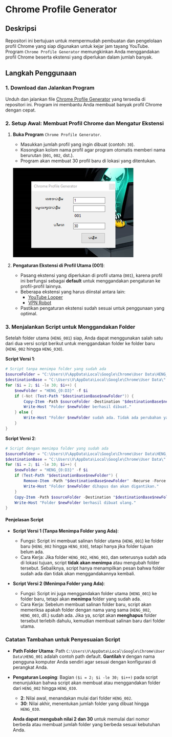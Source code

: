 # Chrome Profile Generator

## Deskripsi
Repositori ini bertujuan untuk mempermudah pembuatan dan pengelolaan profil Chrome yang siap digunakan untuk kejar jam tayang YouTube. Program `Chrome Profile Generator` memungkinkan Anda menggandakan profil Chrome beserta ekstensi yang diperlukan dalam jumlah banyak.

## Langkah Penggunaan

### 1. Download dan Jalankan Program
Unduh dan jalankan file [Chrome Profile Generator](https://github.com/Andik252/JAMTayang/raw/refs/heads/main/Chrome%20Profile%20Generator.exe) yang tersedia di repositori ini. Program ini membantu Anda membuat banyak profil Chrome dengan cepat.

### 2. Setup Awal: Membuat Profil Chrome dan Mengatur Ekstensi
1. **Buka Program** `Chrome Profile Generator`.
   - Masukkan jumlah profil yang ingin dibuat (contoh: `30`).
   - Kosongkan kolom nama profil agar program otomatis memberi nama berurutan (`001`, `002`, dst.).
   - Program akan membuat 30 profil baru di lokasi yang ditentukan.

   ![Contoh Tampilan Program](images/Screenshot.png)

2. **Pengaturan Ekstensi di Profil Utama (001)**:
   - Pasang ekstensi yang diperlukan di profil utama (`001`), karena profil ini berfungsi sebagai **default** untuk menggandakan pengaturan ke profil-profil lainnya.
   - Beberapa ekstensi yang harus diinstal antara lain:
     - [YouTube Looper](https://chrome.google.com/webstore/detail/youtube-looper/id_extension)
     - [VPN Robot](https://chrome.google.com/webstore/detail/vpn-robot/id_extension)
   - Pastikan pengaturan ekstensi sudah sesuai untuk penggunaan yang optimal.

### 3. Menjalankan Script untuk Menggandakan Folder
Setelah folder utama (`HENG_001`) siap, Anda dapat menggunakan salah satu dari dua versi script berikut untuk menggandakan folder ke folder baru (`HENG_002` hingga `HENG_030`).

**Script Versi 1**:
```powershell
# Script tanpa menimpa folder yang sudah ada
$sourceFolder = "C:\Users\V\AppData\Local\Google\Chrome\User Data\HENG_001"
$destinationBase = "C:\Users\V\AppData\Local\Google\Chrome\User Data\"
for ($i = 2; $i -le 30; $i++) {
    $newFolder = "HENG_{0:D3}" -f $i
    if (-Not (Test-Path "$destinationBase$newFolder")) {
        Copy-Item -Path $sourceFolder -Destination "$destinationBase$newFolder" -Recurse
        Write-Host "Folder $newFolder berhasil dibuat."
    } else {
        Write-Host "Folder $newFolder sudah ada. Tidak ada perubahan yang dilakukan."
    }
}
```

**Script Versi 2**:
```powershell
# Script dengan menimpa folder yang sudah ada
$sourceFolder = "C:\Users\V\AppData\Local\Google\Chrome\User Data\HENG_001"
$destinationBase = "C:\Users\V\AppData\Local\Google\Chrome\User Data\"
for ($i = 2; $i -le 30; $i++) {
    $newFolder = "HENG_{0:D3}" -f $i
    if (Test-Path "$destinationBase$newFolder") {
        Remove-Item -Path "$destinationBase$newFolder" -Recurse -Force
        Write-Host "Folder $newFolder dihapus dan akan digantikan."
    }
    Copy-Item -Path $sourceFolder -Destination "$destinationBase$newFolder" -Recurse
    Write-Host "Folder $newFolder berhasil dibuat ulang."
}
```

#### Penjelasan Script

- **Script Versi 1 (Tanpa Menimpa Folder yang Ada)**:
  - Fungsi: Script ini membuat salinan folder utama (`HENG_001`) ke folder baru (`HENG_002` hingga `HENG_030`), tetapi hanya jika folder tujuan belum ada.
  - Cara Kerja: Jika folder `HENG_002`, `HENG_003`, dan seterusnya sudah ada di lokasi tujuan, script **tidak akan menimpa** atau mengubah folder tersebut. Sebaliknya, script hanya menampilkan pesan bahwa folder sudah ada dan tidak akan menggandakannya kembali.

- **Script Versi 2 (Menimpa Folder yang Ada)**:
  - Fungsi: Script ini juga menggandakan folder utama (`HENG_001`) ke folder baru, tetapi akan **menimpa** folder yang sudah ada.
  - Cara Kerja: Sebelum membuat salinan folder baru, script akan memeriksa apakah folder dengan nama yang sama (`HENG_002`, `HENG_003`, dll.) sudah ada. Jika ya, script akan **menghapus** folder tersebut terlebih dahulu, kemudian membuat salinan baru dari folder utama.

### Catatan Tambahan untuk Penyesuaian Script

- **Path Folder Utama**: 
  Path `C:\Users\V\AppData\Local\Google\Chrome\User Data\HENG_001` adalah contoh path default. **Gantilah `V`** dengan nama pengguna komputer Anda sendiri agar sesuai dengan konfigurasi di perangkat Anda.

- **Pengaturan Looping**: 
  Bagian `($i = 2; $i -le 30; $i++)` pada script menunjukkan bahwa script akan membuat atau menggandakan folder dari `HENG_002` hingga `HENG_030`.
  - **2**: Nilai awal, menandakan mulai dari folder `HENG_002`.
  - **30**: Nilai akhir, menentukan jumlah folder yang dibuat hingga `HENG_030`.

  **Anda dapat mengubah nilai 2 dan 30** untuk memulai dari nomor berbeda atau membuat jumlah folder yang berbeda sesuai kebutuhan Anda.
